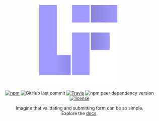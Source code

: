<p align="center">
<img src="./src/__docs__/ui/logo/logo.svg" width="256" height="256">
</p>

<div align="center">

[![npm](https://img.shields.io/npm/v/@mc-petry/useform.svg)](https://www.npmjs.com/package/@mc-petry/useform)
![GitHub last commit](https://img.shields.io/github/last-commit/mc-petry/useform)
[![Travis](https://img.shields.io/travis/mc-petry/useform.svg)](https://travis-ci.org/mc-petry/useform)
![npm peer dependency version](https://img.shields.io/npm/dependency-version/@mc-petry/useform/peer/react)
[![license](https://img.shields.io/github/license/mashape/apistatus.svg)](https://opensource.org/licenses/MIT)

Imagine that validating and submitting form can be so simple.
<br>Explore the [docs](https://mc-petry.github.io/useform-site/).

</div>
